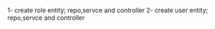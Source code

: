 1- create role entity; repo,servce and controller
2- create user entity; repo,servce and controller
